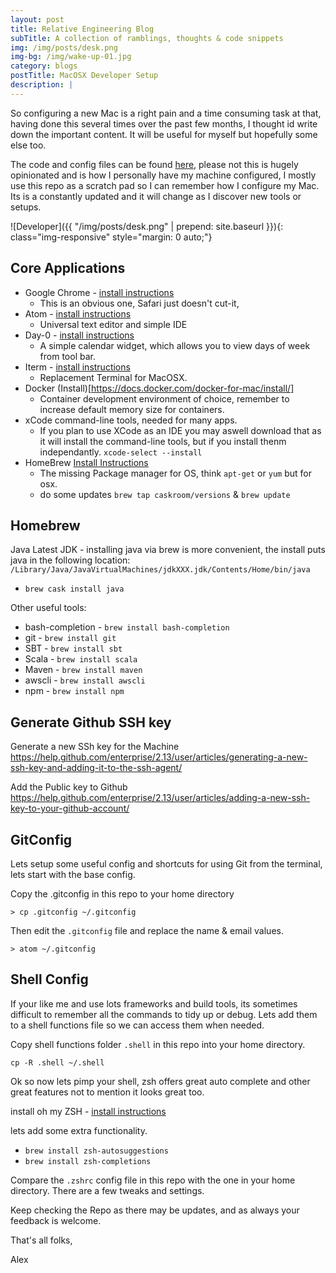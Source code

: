 ```yaml
---
layout: post
title: Relative Engineering Blog
subTitle: A collection of ramblings, thoughts & code snippets
img: /img/posts/desk.png
img-bg: /img/wake-up-01.jpg
category: blogs
postTitle: MacOSX Developer Setup
description: |
---
```


So configuring a new Mac is a right pain and a time consuming task at that, having done this several times over the past few months, I thought id write down the important content.  It will be useful for myself but hopefully some else too.

The code and config files can be found [here](https://github.com/lashford/mac-developer-setup), please not this is hugely opinionated and is how I personally have my machine configured, I mostly use this repo as a scratch pad so I can remember how I configure my Mac.  Its is a constantly updated and it will change as I discover new tools or setups.

![Developer]({{ "/img/posts/desk.png" | prepend: site.baseurl }}){: class="img-responsive" style="margin: 0 auto;"}

## Core Applications

* Google Chrome - [install instructions](https://www.google.co.uk/chrome/browser/features.html)
  * This is an obvious one, Safari just doesn't cut-it,
* Atom - [install instructions](https://atom.io/)
  * Universal text editor and simple IDE
* Day-0 - [install instructions](https://shauninman.com/archive/2016/10/20/day_o_2_mac_menu_bar_clock)
  * A simple calendar widget, which allows you to view days of week from tool bar.
* Iterm - [install instructions](https://www.iterm2.com/downloads.html)
  * Replacement Terminal for MacOSX.
* Docker (Install)[https://docs.docker.com/docker-for-mac/install/]
  * Container development environment of choice, remember to increase default memory size for containers.
* xCode command-line tools, needed for many apps.
  * If you plan to use XCode as an IDE you may aswell download that as it will install the command-line tools, but if you install thenm independantly. `xcode-select --install`
* HomeBrew [Install Instructions](https://brew.sh/)
  * The missing Package manager for OS, think `apt-get` or `yum` but for osx.
  * do some updates `brew tap caskroom/versions` & `brew update`

## Homebrew

Java Latest JDK - installing java via brew is more convenient, the install puts java in the following location:  `/Library/Java/JavaVirtualMachines/jdkXXX.jdk/Contents/Home/bin/java`

* `brew cask install java`

Other useful tools:

* bash-completion - `brew install bash-completion`
* git - `brew install git`
* SBT - `brew install sbt`
* Scala - `brew install scala`
* Maven - `brew install maven`
* awscli - `brew install awscli`
* npm - `brew install npm`

## Generate Github SSH key

Generate a new SSh key for the Machine
https://help.github.com/enterprise/2.13/user/articles/generating-a-new-ssh-key-and-adding-it-to-the-ssh-agent/

Add the Public key to Github
https://help.github.com/enterprise/2.13/user/articles/adding-a-new-ssh-key-to-your-github-account/

## GitConfig

Lets setup some useful config and shortcuts for using Git from the terminal, lets start with the base config.

Copy the .gitconfig in this repo to your home directory

```
> cp .gitconfig ~/.gitconfig
```

Then edit the `.gitconfig` file and replace the name & email values.

```
> atom ~/.gitconfig
```

## Shell Config

If your like me and use lots frameworks and build tools, its sometimes difficult to remember all the commands to tidy up or debug.  Lets add them to a shell functions file so we can access them when needed.

Copy shell functions folder `.shell` in this repo into your home directory.

`cp -R .shell ~/.shell`

Ok so now lets pimp your shell, zsh offers great auto complete and other great features not to mention it looks great too.

install oh my ZSH - [install instructions](http://ohmyz.sh/)

lets add some extra functionality.

* `brew install zsh-autosuggestions`
* `brew install zsh-completions`

Compare the `.zshrc` config file in this repo with the one in your home directory. There are a few tweaks and settings.

Keep checking the Repo as there may be updates, and as always your feedback is welcome.

That's all folks,

Alex
